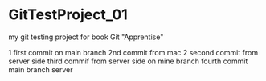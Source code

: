 # GitTestProject_01
my git testing project for book Git "Apprentise"

1 first commit on main branch
2nd commit from mac
2 second commit from server side
 third commif from server side on mine branch
fourth commit main branch server
